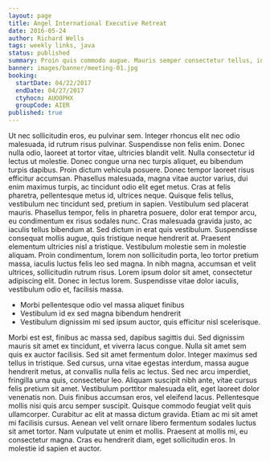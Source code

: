 ```yaml
---
layout: page
title: Angel International Executive Retreat
date: 2016-05-24
author: Richard Wells
tags: weekly links, java
status: published
summary: Proin quis commodo augue. Mauris semper consectetur tellus, in.
banner: images/banner/meeting-01.jpg
booking:
  startDate: 04/22/2017
  endDate: 04/27/2017
  ctyhocn: AUOOPHX
  groupCode: AIER
published: true
---
```

Ut nec sollicitudin eros, eu pulvinar sem. Integer rhoncus elit nec odio malesuada, id rutrum risus pulvinar. Suspendisse non felis enim. Donec nulla odio, laoreet at tortor vitae, ultricies blandit velit. Nulla consectetur id lectus ut molestie. Donec congue urna nec turpis aliquet, eu bibendum turpis dapibus. Proin dictum vehicula posuere. Donec tempor laoreet risus efficitur accumsan.
Phasellus malesuada, magna vitae auctor varius, dui enim maximus turpis, ac tincidunt odio elit eget metus. Cras at felis pharetra, pellentesque metus id, ultrices neque. Quisque felis tellus, vestibulum nec tincidunt sed, pretium in sapien. Vestibulum sed placerat mauris. Phasellus tempor, felis in pharetra posuere, dolor erat tempor arcu, eu condimentum ex risus sodales nunc. Cras malesuada gravida justo, ac iaculis tellus bibendum at. Sed dictum in erat quis vestibulum. Suspendisse consequat mollis augue, quis tristique neque hendrerit at. Praesent elementum ultricies nisl a tristique. Vestibulum molestie sem in molestie aliquam. Proin condimentum, lorem non sollicitudin porta, leo tortor pretium massa, iaculis luctus felis leo sed magna. In nibh magna, accumsan et velit ultrices, sollicitudin rutrum risus. Lorem ipsum dolor sit amet, consectetur adipiscing elit. Donec in lectus lorem. Suspendisse vitae dolor iaculis, vestibulum odio et, facilisis massa.

* Morbi pellentesque odio vel massa aliquet finibus
* Vestibulum id ex sed magna bibendum hendrerit
* Vestibulum dignissim mi sed ipsum auctor, quis efficitur nisl scelerisque.

Morbi est est, finibus ac massa sed, dapibus sagittis dui. Sed dignissim mauris sit amet ex tincidunt, et viverra lacus congue. Nulla sit amet sem quis ex auctor facilisis. Sed sit amet fermentum dolor. Integer maximus sed tellus in tristique. Sed cursus, urna vitae egestas interdum, massa augue hendrerit metus, at convallis nulla felis ac lectus. Sed nec arcu imperdiet, fringilla urna quis, consectetur leo. Aliquam suscipit nibh ante, vitae cursus felis pretium sit amet. Vestibulum porttitor malesuada elit, eget laoreet dolor venenatis non. Duis finibus accumsan eros, vel eleifend lacus. Pellentesque mollis nisi quis arcu semper suscipit. Quisque commodo feugiat velit quis ullamcorper.
Curabitur ac elit at massa dictum gravida. Etiam ac mi sit amet mi facilisis cursus. Aenean vel velit ornare libero fermentum sodales luctus sit amet tortor. Nam vulputate ut enim et mollis. Praesent at mollis mi, eu consectetur magna. Cras eu hendrerit diam, eget sollicitudin eros. In molestie id sapien et auctor.
